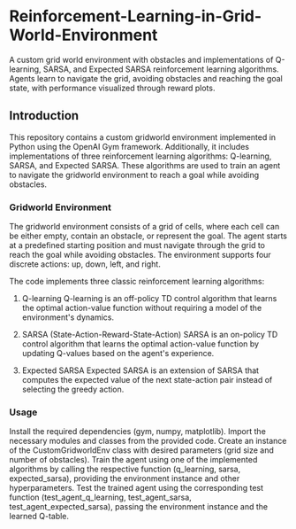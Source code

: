 # Reinforcement-Learning-in-Grid-World-Environment
A custom grid world environment with obstacles and implementations of Q-learning, SARSA, and Expected SARSA reinforcement learning algorithms. Agents learn to navigate the grid, avoiding obstacles and reaching the goal state, with performance visualized through reward plots.

## Introduction
This repository contains a custom gridworld environment implemented in Python using the OpenAI Gym framework. Additionally, it includes implementations of three reinforcement learning algorithms: Q-learning, SARSA, and Expected SARSA. These algorithms are used to train an agent to navigate the gridworld environment to reach a goal while avoiding obstacles.

### Gridworld Environment
The gridworld environment consists of a grid of cells, where each cell can be either empty, contain an obstacle, or represent the goal. The agent starts at a predefined starting position and must navigate through the grid to reach the goal while avoiding obstacles. The environment supports four discrete actions: up, down, left, and right.

The code implements three classic reinforcement learning algorithms:
1. Q-learning
Q-learning is an off-policy TD control algorithm that learns the optimal action-value function without requiring a model of the environment's dynamics.

2. SARSA (State-Action-Reward-State-Action)
SARSA is an on-policy TD control algorithm that learns the optimal action-value function by updating Q-values based on the agent's experience.

3. Expected SARSA
Expected SARSA is an extension of SARSA that computes the expected value of the next state-action pair instead of selecting the greedy action.

### Usage
Install the required dependencies (gym, numpy, matplotlib).
Import the necessary modules and classes from the provided code.
Create an instance of the CustomGridworldEnv class with desired parameters (grid size and number of obstacles).
Train the agent using one of the implemented algorithms by calling the respective function (q_learning, sarsa, expected_sarsa), providing the environment instance and other hyperparameters.
Test the trained agent using the corresponding test function (test_agent_q_learning, test_agent_sarsa, test_agent_expected_sarsa), passing the environment instance and the learned Q-table.
